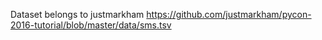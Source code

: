 Dataset belongs to justmarkham
https://github.com/justmarkham/pycon-2016-tutorial/blob/master/data/sms.tsv
